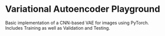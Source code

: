 # Variational Autoencoder Playground

Basic implementation of a CNN-based VAE for images using PyTorch. Includes Training as well as Validation and Testing.
